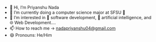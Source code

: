- 👋 Hi, I’m Priyanshu Nada
- 🌱 I’m currently doing a computer science major at SFSU 🏫
- 👀 I’m interested in 🚀 software development, 🤖 artificial intelligence, and 🌐 Web Development....
- 📫 How to reach me -> nadapriyanshu04@gmail.com
- 😄 Pronouns: He/Him


<!---
Priyanshunada04/Priyanshunada04 is a ✨ special ✨ repository because its `README.md` (this file) appears on your GitHub profile.
You can click the Preview link to take a look at your changes.
--->
